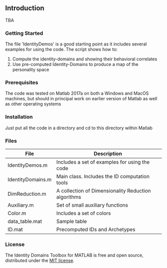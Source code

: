 ## Introduction

TBA

### Getting Started

The file 'IdentityDemos' is a good starting point as it includes several examples for using the code. The script shows how to:
1. Compute the identity-domains and showing their behavioral correlates
2. Use pre-computed Identity-Domains to produce a map of the personality space

### Prerequisites

The code was tested on Matlab 2017a on both a Windows and MacOS machines, but should in principal work on earlier version of Matlab as well as other operating systems

### Installation

Just put all the code in a directory and cd to this directory within Matlab

### Files

File | Description 
-----|------------
IdentityDemos.m |	Includes a set of examples for using the code
IdentityDomains.m |	Main class. Includes the ID computation tools
DimReduction.m	|	A collection of Dimensionality Reduction algorithms
Auxiliary.m	|	Set of small auxiliary functions
Color.m		|	Includes a set of colors
data_table.mat	|	Sample table
ID.mat		|	Precomputed IDs and Archetypes

### License

The Identity Domains Toolbox for MATLAB is free and open source, distributed under the [MIT license](https://opensource.org/licenses/MIT).


